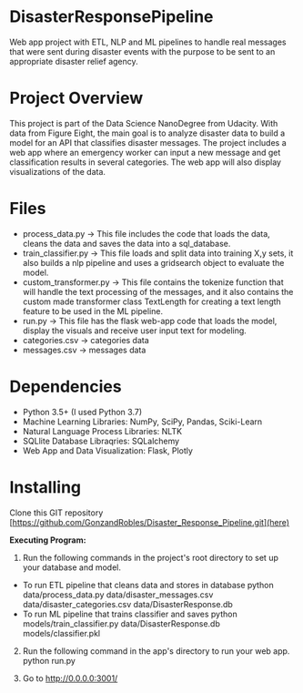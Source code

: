 # DisasterResponsePipeline
Web app project with ETL, NLP and ML pipelines to handle real messages that were sent during disaster events with the purpose to be sent to an appropriate disaster relief agency. 

# Project Overview
This project is part of the Data Science NanoDegree from Udacity. With data from Figure Eight, the main goal is to analyze disaster data to build a model for an API that classifies disaster messages. The project includes a web app where an emergency worker can input a new message and get classification results in several categories. The web app will also display visualizations of the data. 

# Files
* process_data.py -> This file includes the code that loads the data, cleans the data and saves the data into a sql_database.
* train_classifier.py -> This file loads and split data into training X,y sets, it also builds a nlp pipeline and uses a gridsearch object to evaluate the model.
* custom_transformer.py -> This file contains the tokenize function that will handle the text processing of the messages, and it also contains the custom made transformer class TextLength for creating a text length feature to be used in the ML pipeline. 
* run.py -> This file has the flask web-app code that loads the model, display the visuals and receive user input text for modeling.
* categories.csv -> categories data
* messages.csv -> messages data

# Dependencies
- Python 3.5+ (I used Python 3.7)
- Machine Learning Libraries: NumPy, SciPy, Pandas, Sciki-Learn
- Natural Language Process Libraries: NLTK
- SQLlite Database Libraqries: SQLalchemy
- Web App and Data Visualization: Flask, Plotly

# Installing
Clone this GIT repository [https://github.com/GonzandRobles/Disaster_Response_Pipeline.git](here)

**Executing Program:**
1. Run the following commands in the project's root directory to set up your database and model.
  * To run ETL pipeline that cleans data and stores in database python data/process_data.py data/disaster_messages.csv data/disaster_categories.csv data/DisasterResponse.db
  * To run ML pipeline that trains classifier and saves python models/train_classifier.py data/DisasterResponse.db models/classifier.pkl
  
2. Run the following command in the app's directory to run your web app. python run.py

3. Go to http://0.0.0.0:3001/
